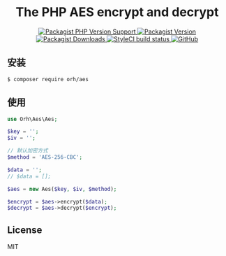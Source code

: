 <h1 align="center">
  The PHP AES encrypt and decrypt
</h1>

<p align="center">
  <a href="https://packagist.org/packages/orh/aes">
    <img alt="Packagist PHP Version Support" src="https://img.shields.io/packagist/php-v/orh/aes">
  </a>
  <a href="https://packagist.org/packages/orh/aes">
    <img alt="Packagist Version" src="https://img.shields.io/packagist/v/orh/aes?color=df8057">
  </a>
  <a href="https://packagist.org/packages/orh/aes">
    <img alt="Packagist Downloads" src="https://img.shields.io/packagist/dt/orh/aes">
  </a>
  <a href="https://github.com/ouronghuang/aes">
    <img alt="StyleCI build status" src="https://github.styleci.io/repos/321933081/shield?style=flat">
  </a>
  <a href="https://github.com/ouronghuang/aes">
    <img alt="GitHub" src="https://travis-ci.org/ouronghuang/aes.svg?branch=master">
  </a>
</p>

## 安装

```
$ composer require orh/aes
```

## 使用

```php
use Orh\Aes\Aes;

$key = '';
$iv = '';

// 默认加密方式
$method = 'AES-256-CBC';

$data = '';
// $data = [];

$aes = new Aes($key, $iv, $method);

$encrypt = $aes->encrypt($data);
$decrypt = $aes->decrypt($encrypt);
```

## License

MIT
